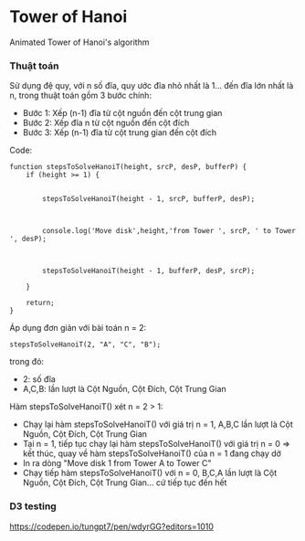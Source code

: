 # Tower of Hanoi
Animated Tower of Hanoi's algorithm

### Thuật toán
Sử dụng đệ quy, với n số đĩa, quy ước đĩa nhỏ nhất là 1... đến đĩa lớn nhất là n, trong thuật toán gồm 3 bước chính:

- Bước 1: Xếp (n-1) đĩa từ cột nguồn đến cột trung gian
- Bước 2: Xếp đĩa n từ cột nguồn đến cột đích 
- Bước 3: Xếp (n-1) đĩa từ cột trung gian đến cột đích 

Code:
```$xslt
function stepsToSolveHanoiT(height, srcP, desP, bufferP) {
    if (height >= 1) {
    

        stepsToSolveHanoiT(height - 1, srcP, bufferP, desP);
        

        
        console.log('Move disk',height,'from Tower ', srcP, ' to Tower ', desP);
        

        
        stepsToSolveHanoiT(height - 1, bufferP, desP, srcP);

    }

    return;
}
```
Áp dụng đơn giản với bài toán n = 2:
```$xslt
stepsToSolveHanoiT(2, "A", "C", "B");
```
trong đó:

- 2: số đĩa
- A,C,B: lần lượt là Cột Nguồn, Cột Đích, Cột Trung Gian

Hàm stepsToSolveHanoiT() xét n = 2 > 1:
- Chạy lại hàm stepsToSolveHanoiT() với giá trị n = 1, A,B,C lần lượt là Cột Nguồn, Cột Đích, Cột Trung Gian 
- Tại n = 1, tiếp tục chạy lại hàm stepsToSolveHanoiT() với giá trị n = 0 => kết thúc, quay về hàm stepsToSolveHanoiT() của n = 1 đang chạy dở 
- In ra dòng "Move disk 1 from Tower  A  to Tower  C"
- Chạy tiếp hàm stepsToSolveHanoiT() với n = 0, B,C,A lần lượt là Cột Nguồn, Cột Đích, Cột Trung Gian... cứ tiếp tục đến hết

### D3 testing
https://codepen.io/tungpt7/pen/wdyrGG?editors=1010